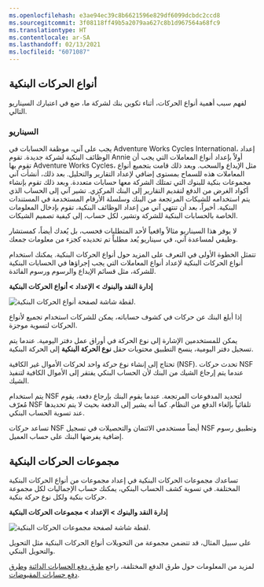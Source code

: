 ```yaml
---
ms.openlocfilehash: e3ae94ec39c8b6621596e829df6099dcbdc2ccd8
ms.sourcegitcommit: 3f08118ff49b5a2079aa627c8b1d967564a68fc9
ms.translationtype: HT
ms.contentlocale: ar-SA
ms.lasthandoff: 02/13/2021
ms.locfileid: "6071087"
---
```

## <a name="bank-transaction-types"></a>أنواع الحركات البنكية 

لفهم سبب أهمية أنواع الحركات، أثناء تكوين بنك لشركة ما، ضع في اعتبارك السيناريو التالي.

### <a name="scenario"></a>السيناريو 

يجب على آني، موظفة الحسابات في Adventure Works Cycles International، إعداد الوظائف البنكية لشركة جديدة. تقوم Annie أولاً بإعداد أنواع المعاملات التي يجب أن تقوم بها Adventure Works Cycles، مثل الإيداع والسحب. وبعد ذلك قامت بتجميع أنواع المعاملات هذه للسماح بمستوى إضافي لإعداد التقارير والتحليل. بعد ذلك، أنشأت آني مجموعات بنكية للبنوك التي تمتلك الشركة معها حسابات متعددة. وبعد ذلك تقوم بإنشاء أكواد الغرض من الدفع لتقديم التقارير إلى البنك المركزي. تشير آني إلى الحساب الذي يتم استخدامه للشيكات المرتجعة من البنك وسلسلة الأرقام المستخدمة في المستندات البنكية.
أخيراً، بعد أن تنتهي آني من إعداد الوظائف البنكية، تقوم بإدخال المعلومات الخاصة بالحسابات البنكية للشركة وتشير، لكل حساب، إلى كيفية تصميم الشيكات.

لا يوفر هذا السيناريو مثالاً واقعياً لأحد المتطلبات فحسب، بل يُعدك أيضاً، كمستشار وظيفي لمساعدة آني، في سيناريو يُعد مطلباً تم تحديده كجزء من معلومات جمعك.

تتمثل الخطوة الأولى في التعرف على المزيد حول أنواع الحركات البنكية. يمكنك استخدام أنواع الحركات البنكية لإعداد أنواع المعاملات التي يجب إجراؤها في الحسابات البنكية للشركة، مثل قسائم الإيداع والرسوم ورسوم الفائدة. 

**إدارة النقد والبنوك > الإعداد > أنواع الحركات البنكية**

![لقطة شاشة لصفحة أنواع الحركات البنكية.](../media/bank-transaction-types.png) 


إذا أبلغ البنك عن حركات في كشوف حساباته، يمكن للشركات استخدام تجميع لأنواع الحركات لتسوية موجزة. 

يمكن للمستخدمين الإشارة إلى نوع الحركة في أوراق عمل دفتر اليومية. عندما يتم تسجيل دفتر اليومية، ينسخ التطبيق محتويات حقل **نوع الحركة البنكية** إلى الحركة البنكية.

تحتاج إلى إنشاء نوع حركة واحد لحركات الأموال غير الكافية (NSF). تحدث حركات NSF عندما يتم إرجاع الشيك من البنك لأن الحساب البنكي يفتقر إلى الأموال الكافية لتنفيذ الشيك. 

يتم استخدام NSF لتحديد المدفوعات المرتجعة. عندما يقوم البنك بإرجاع دفعة، يقوم مُعرّف NSF تلقائياً بإلغاء الدفع من النظام. كما أنه يشير إلى الدفعة بحيث لا يتم تحديدها عند تسوية الحساب البنكي.

تساعد حركات NSF أيضاً مستخدمي الائتمان والتحصيلات في تسجيل NSF وتطبيق رسوم إضافية يفرضها البنك على حساب العميل. 

## <a name="bank-transaction-groups"></a>مجموعات الحركات البنكية 

تساعدك مجموعات الحركات البنكية في إعداد مجموعات من أنواع الحركات البنكية المختلفة. في تسوية كشف الحساب البنكي، يمكنك حساب الإجماليات لكل مجموعة حركات بنكية ولكل نوع حركة بنكية. 

**إدارة النقد والبنوك > الإعداد > مجموعات الحركات البنكية**

![لقطة شاشة لصفحة مجموعات الحركات البنكية.](../media/bank-transaction-groups.png)


على سبيل المثال، قد تتضمن مجموعة من التحويلات أنواع الحركات البنكية مثل التحويل والتحويل البنكي.

لمزيد من المعلومات حول طرق الدفع المختلفة، راجع [طرق دفع الحسابات الدائنة](https://docs.microsoft.com/learn/modules/configure-accounts-payable-dyn365-finance/9-method-payment/?azure-portal=true) و[طرق دفع حسابات المقبوضات](https://docs.microsoft.com/learn/modules/configure-accounts-receivable-dyn365-finance/7-methods-payment-control/?azure-portal=true).
